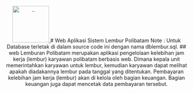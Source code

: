 
<p align="center">
  <a href="https://github.com/zakypratama28/Web-Aplikasi-Sistem-Lembur-Polibatam">
    <img src="\lembur-polibatam\img\SLPB.png" alt=".." width="100" height="100">
  </a>
# Web Aplikasi Sistem Lembur Polibatam
Note : Untuk Database terletak di dalam source code ini dengan nama dblembur.sql.
##
web Lemburan Polibatam merupakan aplikasi pengelolaan kelebihan jam kerja (lembur) karyawan polibatam berbasis web. Dimana kepala unit memerintahkan karyawan untuk lembur, kemudian karyawan dapat melihat apakah diadakannya lembur pada tanggal yang ditentukan. Pembayaran kelebihan jam kerja (lembur) akan di kelola oleh bagian keuangan. Bagian keuangan juga dapat mencetak data pembayaran tersebut.
